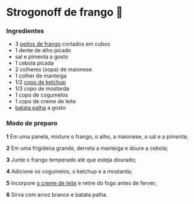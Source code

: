 # Strogonoff de frango​ :chicken:



### Ingredientes

- 3 [peitos de frango](https://www.tudogostoso.com.br/receita/10254-fricasse-de-frango.html) cortados em cubos
- 1 dente de alho picado
- sal e pimenta a gosto
- 1 cebola picada
- 2 colheres (sopa) de maionese
- 1 colher de manteiga
- 1/2 [copo de ketchup](https://blog.tudogostoso.com.br/cardapios/ketchup-caseiro/)
- 1/3 copo de mostarda
- 1 copo de cogumelos
- 1 copo de creme de leite
- [batata palha](https://blog.tudogostoso.com.br/cardapios/receitas-faceis/receitas-com-batata-palha/) a gosto



### Modo de preparo

**1** Em uma panela, misture o frango, o alho, a maionese, o sal e a pimenta;

**2**  Em uma frigideira grande, derreta a manteiga e doure a cebola;

**3** Junte o frango temperado até que esteja dourado;

**4** Adicione os cogumelos, o ketchup e a mostarda;

**5** Incorpore [o creme de leite](https://blog.tudogostoso.com.br/dicas-de-cozinha/creme-de-leite-fresco-caseiro-de-caixinha-e-mais/) e retire do fogo antes de ferver;

**6** Sirva com arroz branco e batata palha.

